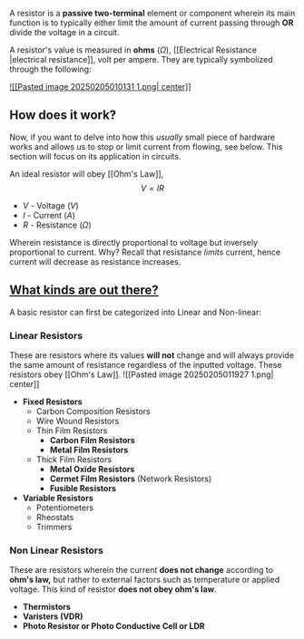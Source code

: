 A resistor is a **passive two-terminal** element or component wherein its main function is to typically either limit the amount of current passing through **OR** divide the voltage in a circuit. 

A resistor's value is measured in **ohms** ($\Omega$), [[Electrical Resistance |electrical resistance]], volt per ampere. They are typically symbolized through the following: 

[![[Pasted image 20250205010131 1.png| center]]](https://en.wikipedia.org/wiki/Resistor)


## **How does it work?**

Now, if you want to delve into how this *usually* small piece of hardware works and allows us to stop or limit current from flowing, see below. This section will focus on its application in circuits.

An ideal resistor will obey [[Ohm's Law]],
$$V = IR$$
- $V$ - Voltage ($V$)
- $I$ - Current ($A$)
- $R$ -  Resistance ($\Omega$)

Wherein resistance is directly proportional to voltage but inversely proportional to current. Why? Recall that resistance *limits* current, hence current will decrease as resistance increases.


## [**What kinds are out there?**](https://www.electricaltechnology.org/2015/01/resistor-types-resistors-fixed-variable-linear-non-linear.html)
A basic resistor can first be categorized into Linear and Non-linear:
### Linear Resistors
These are resistors where its values **will not** change and will always provide the same amount of resistance regardless of the inputted voltage. These resistors obey [[Ohm's Law]].
![[Pasted image 20250205011927 1.png| center]]
- **Fixed Resistors**
	- Carbon Composition Resistors
	- Wire Wound Resistors
	- Thin Film Resistors
		- **Carbon Film Resistors**
		- **Metal Film Resistors**
	- Thick Film Resistors
		- **Metal Oxide Resistors**
		- **Cermet Film Resistors** (Network Resistors)
		- **Fusible Resistors**
- **Variable Resistors**
	- Potentiometers
	- Rheostats
	- Trimmers

### Non Linear Resistors
These are resistors wherein the current **does not change** according to **ohm's law,** but rather to external factors such as temperature or applied voltage. This kind of resistor **does not obey ohm's law**.
- **Thermistors**
- **Varisters (VDR)**
- **Photo Resistor or Photo Conductive Cell or LDR**